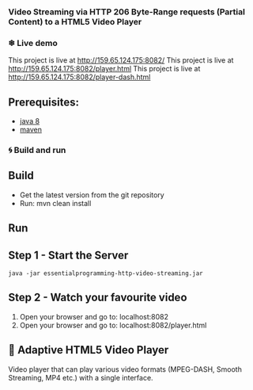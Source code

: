 ### Video Streaming via HTTP 206 Byte-Range requests (Partial Content) to a HTML5 Video Player
### ❄ Live demo

This project is live at http://159.65.124.175:8082/
This project is live at http://159.65.124.175:8082/player.html
This project is live at http://159.65.124.175:8082/player-dash.html

Prerequisites:
---------------

* [java 8](http://www.oracle.com/technetwork/java/javase/downloads/index.html)
* [maven](https://maven.apache.org/)

### 🌀 Build and run
Build
---------------
* Get the latest version from the git repository
* Run: mvn clean install

Run
---------------
Step 1 - Start the Server
---------------
 `java -jar essentialprogramming-http-video-streaming.jar`

Step 2 - Watch your favourite video
---------------
 1. Open your browser and go to: localhost:8082
 2. Open your browser and go to: localhost:8082/player.html 

## 💎 Adaptive HTML5 Video Player
Video player that can play various video formats (MPEG-DASH, Smooth Streaming, MP4 etc.) with a single interface.
